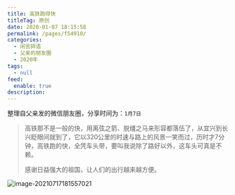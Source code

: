 ```yaml
---
title: 高铁跑得快
titleTag: 原创
date: 2020-01-07 18:15:58
permalink: /pages/f54910/
categories: 
  - 闲言碎语
  - 父亲的朋友圈
  - 2020年
tags: 
  - null
feed: 
  enable: true
description: 
---
```

整理自父亲发的微信朋友圈，分享时间为：`1月7日`

> 高铁那不是一般的快，用离弦之箭、脱缰之马来形容都落伍了，从宜兴到长兴眨眼间就到了，它以320公里的时速与路上的风景一笑而过，历时才7分钟，高铁跑的快，全凭车头带，要叫我说除了路好以外，这车头可真是不赖。
>
> 感谢日益强大的祖国，让人们的出行越来越方便。

![image-20210717181557021](http://t.eryajf.net/imgs/2021/09/57af9e6fcb745f79.jpg)